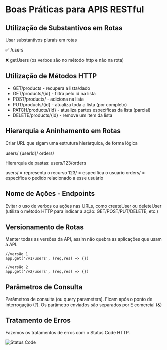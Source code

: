 # Boas Práticas para APIS RESTful

## Utilização de Substantivos em Rotas

Usar substantivos plurais em rotas

✅ /users

❌ getUsers (os verbos são no método http e não na rota)

## Utilização de Métodos HTTP

* GET/products - recupera a lista/dado
* GET/products/{id} - filtra pelo id na lista
* POST/products/ - adiciona na lista
* PUT/products/{id} - atualiza toda a lista (por completo)
* PATCH/products/{id} - atualiza partes específicas da lista (parcial)
* DELETE/products/{id} - remove um item da lista

## Hierarquia e Aninhamento em Rotas

Criar URL que sigam uma estrutura hierárquica, de forma lógica

users/
    {userId}/
        orders/

Hierarquia de pastas: users/123/orders

users/ = representa o recurso
123/ = especifica o usuário
orders/ = especifica o pedido relacionado a esse usuário

## Nome de Ações - Endpoints

Evitar o uso de verbos ou ações nas URLs, como createUser ou deleteUser (utiliza o método HTTP para indicar a ação: GET/POST/PUT/DELETE, etc.)

## Versionamento de Rotas

Manter todas as versões da API, assim não quebra as aplicações que usam a API.

```
//versão 1
app.get('/v1/users', (req,res) => {})

//versão 2
app.get('/v2/users', (req,res) => {})
```

## Parâmetros de Consulta

Parâmetros de consulta (ou query parameters). Ficam após o ponto de interrogação (?). Os parâmetro enviados são separados por E comercial (&)

## Tratamento de Erros

Fazemos os tratamentos de erros com o Status Code HTTP.

![Status Code](./status-code.avif)